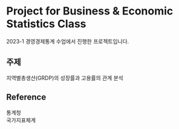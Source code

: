 # Project for Business & Economic Statistics Class
2023-1 경영경제통계 수업에서 진행한 프로젝트입니다.  

## 주제
지역별총생산(GRDP)의 성장률과 고용률의 관계 분석

## Reference
통계청  
국가지표체계
